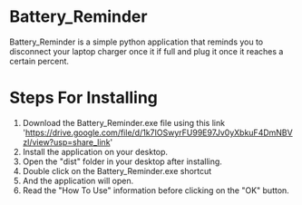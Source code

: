 # Battery_Reminder

Battery_Reminder is a simple python application that reminds you to disconnect your laptop charger once it if full and plug it once it reaches a certain percent.

# Steps For Installing
1. Download the Battery_Reminder.exe file using this link 'https://drive.google.com/file/d/1k7IOSwyrFU99E97Jv0yXbkuF4DmNBVzl/view?usp=share_link'
2. Install the application on your desktop. 
3. Open the "dist" folder in your desktop after installing. 
4. Double click on the Battery_Reminder.exe shortcut
5. And the application will open. 
6. Read the "How To Use" information before clicking on the "OK" button. 
